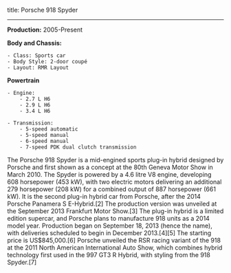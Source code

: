 title: Porsche 918 Spyder

---
**Production:** 2005-Present

**Body and Chassis:**

	- Class: Sports car
	- Body Style: 2-door coupé
	- Layout: RMR Layout

**Powertrain**

	- Engine: 
		- 2.7 L H6
		- 2.9 L H6
		- 3.4 L H6

	- Transmission:
		- 5-speed automatic
		- 5-speed manual
		- 6-speed manual
		- 7-speed PDK dual clutch transmission	
		
		
The Porsche 918 Spyder is a mid-engined sports plug-in hybrid designed by Porsche and first shown as a concept at the 80th Geneva Motor Show in March 2010. The Spyder is powered by a 4.6 litre V8 engine, developing 608 horsepower (453 kW), with two electric motors delivering an additional 279 horsepower (208 kW) for a combined output of 887 horsepower (661 kW). It is the second plug-in hybrid car from Porsche, after the 2014 Porsche Panamera S E-Hybrid.[2] The production version was unveiled at the September 2013 Frankfurt Motor Show.[3]
The plug-in hybrid is a limited edition supercar, and Porsche plans to manufacture 918 units as a 2014 model year. Production began on September 18, 2013 (hence the name), with deliveries scheduled to begin in December 2013.[4][5] The starting price is US$845,000.[6]
Porsche unveiled the RSR racing variant of the 918 at the 2011 North American International Auto Show, which combines hybrid technology first used in the 997 GT3 R Hybrid, with styling from the 918 Spyder.[7]